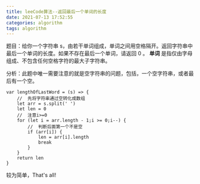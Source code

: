 ```yaml
---
title: leeCode算法--返回最后一个单词的长度
date: 2021-07-13 17:52:55
categories: algorithm
tags: algorithm
---
```

题目：给你一个字符串 s，由若干单词组成，单词之间用空格隔开。返回字符串中最后一个单词的长度。如果不存在最后一个单词，请返回 0 。
<strong>单词</strong> 是指仅由字母组成、不包含任何空格字符的最大子字符串。

分析：此题中唯一需要注意的就是空字符串的问题，包括，一个空字符串，或者最后有一个空。

```
var lengthOfLastWord = (s) => {
    //  先将字符串通过空转化成数组
    let arr = s.split(' ')
    let len = 0
    //  注意i>=0
    for (let i = arr.length - 1;i >= 0;i--) {
        //  判断后面第一个不是空
        if (arr[i]) {
            len = arr[i].length
            break
        }
    }
    return len
}
```
较为简单，That's all!